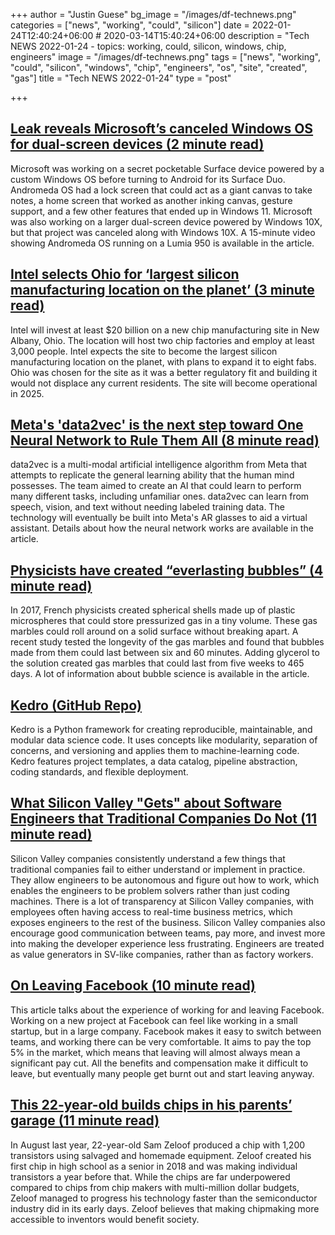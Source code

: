 +++
author = "Justin Guese"
bg_image = "/images/df-technews.png"
categories = ["news", "working", "could", "silicon"]
date = 2022-01-24T12:40:24+06:00 # 2020-03-14T15:40:24+06:00
description = "Tech NEWS 2022-01-24 - topics: working, could, silicon, windows, chip, engineers"
image = "/images/df-technews.png"
tags = ["news", "working", "could", "silicon", "windows", "chip", "engineers", "os", "site", "created", "gas"]
title = "Tech NEWS 2022-01-24"
type = "post"

+++

## [Leak reveals Microsoft’s canceled Windows OS for dual-screen devices (2 minute read)](https://www.theverge.com/2022/1/21/22894713/microsoft-windows-andromeda-os-dual-screen-devices-video)

Microsoft was working on a secret pocketable Surface device powered by a custom Windows OS before turning to Android for its Surface Duo. Andromeda OS had a lock screen that could act as a giant canvas to take notes, a home screen that worked as another inking canvas, gesture support, and a few other features that ended up in Windows 11. Microsoft was also working on a larger dual-screen device powered by Windows 10X, but that project was canceled along with Windows 10X. A 15-minute video showing Andromeda OS running on a Lumia 950 is available in the article.

## [Intel selects Ohio for ‘largest silicon manufacturing location on the planet’ (3 minute read)](https://www.theverge.com/2022/1/21/22894612/intel-ohio-chip-plant-20-billion-processor-shortage)

Intel will invest at least $20 billion on a new chip manufacturing site in New Albany, Ohio. The location will host two chip factories and employ at least 3,000 people. Intel expects the site to become the largest silicon manufacturing location on the planet, with plans to expand it to eight fabs. Ohio was chosen for the site as it was a better regulatory fit and building it would not displace any current residents. The site will become operational in 2025.

## [Meta's 'data2vec' is the next step toward One Neural Network to Rule Them All (8 minute read)](https://www.zdnet.com/article/metas-data2vec-is-the-next-step-toward-one-neural-network-to-rule-them-all/)

data2vec is a multi-modal artificial intelligence algorithm from Meta that attempts to replicate the general learning ability that the human mind possesses. The team aimed to create an AI that could learn to perform many different tasks, including unfamiliar ones. data2vec can learn from speech, vision, and text without needing labeled training data. The technology will eventually be built into Meta's AR glasses to aid a virtual assistant. Details about how the neural network works are available in the article.

## [Physicists have created “everlasting bubbles” (4 minute read)](https://arstechnica.com/science/2022/01/physicists-have-created-everlasting-bubbles/)

In 2017, French physicists created spherical shells made up of plastic microspheres that could store pressurized gas in a tiny volume. These gas marbles could roll around on a solid surface without breaking apart. A recent study tested the longevity of the gas marbles and found that bubbles made from them could last between six and 60 minutes. Adding glycerol to the solution created gas marbles that could last from five weeks to 465 days. A lot of information about bubble science is available in the article.

## [Kedro (GitHub Repo)](https://github.com/kedro-org/kedro)

Kedro is a Python framework for creating reproducible, maintainable, and modular data science code. It uses concepts like modularity, separation of concerns, and versioning and applies them to machine-learning code. Kedro features project templates, a data catalog, pipeline abstraction, coding standards, and flexible deployment.

## [What Silicon Valley "Gets" about Software Engineers that Traditional Companies Do Not (11 minute read)](https://blog.pragmaticengineer.com/what-silicon-valley-gets-right-on-software-engineers/)

Silicon Valley companies consistently understand a few things that traditional companies fail to either understand or implement in practice. They allow engineers to be autonomous and figure out how to work, which enables the engineers to be problem solvers rather than just coding machines. There is a lot of transparency at Silicon Valley companies, with employees often having access to real-time business metrics, which exposes engineers to the rest of the business. Silicon Valley companies also encourage good communication between teams, pay more, and invest more into making the developer experience less frustrating. Engineers are treated as value generators in SV-like companies, rather than as factory workers.

## [On Leaving Facebook (10 minute read)](https://frantic.im/leaving-facebook/)

This article talks about the experience of working for and leaving Facebook. Working on a new project at Facebook can feel like working in a small startup, but in a large company. Facebook makes it easy to switch between teams, and working there can be very comfortable. It aims to pay the top 5% in the market, which means that leaving will almost always mean a significant pay cut. All the benefits and compensation make it difficult to leave, but eventually many people get burnt out and start leaving anyway.

## [This 22-year-old builds chips in his parents’ garage (11 minute read)](https://arstechnica.com/information-technology/2022/01/this-22-year-old-builds-chips-in-his-parents-garage/)

In August last year, 22-year-old Sam Zeloof produced a chip with 1,200 transistors using salvaged and homemade equipment. Zeloof created his first chip in high school as a senior in 2018 and was making individual transistors a year before that. While the chips are far underpowered compared to chips from chip makers with multi-million dollar budgets, Zeloof managed to progress his technology faster than the semiconductor industry did in its early days. Zeloof believes that making chipmaking more accessible to inventors would benefit society.

